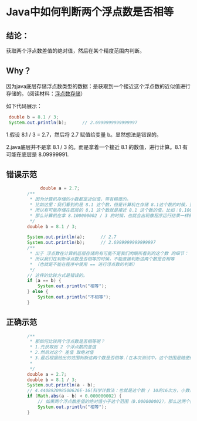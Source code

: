 # Java中如何判断两个浮点数是否相等

## 结论：
获取两个浮点数差值的绝对值，然后在某个精度范围内判断。

## Why？

因为java底层存储浮点数类型的数据：是获取到一个接近这个浮点数的近似值进行存储的。（阅读材料：[浮点数存储](https://blog.csdn.net/kongmin_123/article/details/82052840)）

如下代码展示：
```java
 double b = 8.1 / 3;
 System.out.println(b);      // 2.6999999999999997

```
1.假设 8.1 / 3 = 2.7，然后将 2.7 赋值给变量 b。显然想法是错误的。

2.java底层并不是拿 8.1 / 3 的。而是拿着一个接近 8.1 的数值，进行计算。8.1 有可能在底层是 8.09999991.

## 错误示范
```java
 		     double a = 2.7;
        /**
         * 因为计算机存储的小数都是近似值，带有精度的。
         * 比如这里：我们看到的是 8.1 这个数，但是计算机在存储 8.1这个数的时候，要考虑到精度，
         * 所以有可能存储在底层的 8.1 这个数就是接近 8.1 这个数的值。比如：8.100000002
         * 那么计算机在拿 8.100000002 / 3 的时候，也就会出现像程序运行结果一样的数。
         */
        double b = 8.1 / 3;

        System.out.println(a);      // 2.7
        System.out.println(b);      // 2.6999999999999997
        /**
         * 出于 浮点数在计算机底层存储的有可能不是我们肉眼所看到的这个数 的细节：
         * 所以我们在判断浮点数是否相等的时候，不能直接判断这两个数是否相等
         * （也就是不能在程序中使用 == 进行浮点数的判断）
         */
        // 这样的比较方式是错误的。
        if (a == b) {
            System.out.println("相等");
        } else {
            System.out.println("不相等");
        }


```
## 正确示范
```java
        /**
         * 那如何比较两个浮点数是否相等呢？
         * 1.先获取到 2 个浮点数的差值
         * 2.然后对这个 差值 取绝对值
         * 3.最后根据给出的范围判断这两个数是否相等.(在本次测试中，这个范围是随便给出来的！)
         *
         */
        double a = 2.7;
        double b = 8.1 / 3;
        System.out.println(a - b);     
        // 4.440892098500626E-16(科学计数法：也就是这个数 / 10的16次方，小数点向左移动16位)
        if (Math.abs(a - b) < 0.000000002) {
            // 如果两个浮点数差值的绝对值小于这个范围（0.000000002），那么这两个数就是相等的
            System.out.println("相等");
        }

```


